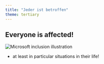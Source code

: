 ```yaml
---
title: "Jeder ist betroffen"
theme: tertiary
---
```

## Everyone is affected!

![Microsoft inclusion illustration](images/inclusive-icons.gif)

- at least in particular situations in their life!
